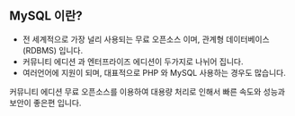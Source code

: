 ## MySQL 이란? 
+ 전 세계적으로 가장 널리 사용되는 무료 오픈소스 이며, 관계형 데이터베이스(RDBMS) 입니다.
+ 커뮤니티 에디션 과 엔터프라이즈 에디션이 두가지로 나뉘어 집니다.
+ 여러언어에 지원이 되며, 대표적으로 PHP 와 MySQL 사용하는 경우도 많습니다.

커뮤니티 에디션 무료 오픈소스를 이용하여 대용량 처리로 인해서 빠른 속도와 성능과 보안이 좋은편 입니다.  
